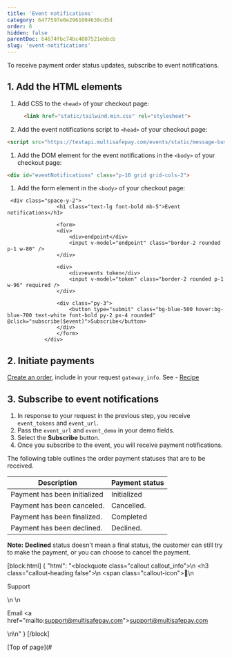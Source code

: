 ```yaml
---
title: 'Event notifications'
category: 6477597e0e2961004638cd5d
order: 6
hidden: false
parentDoc: 64674fbc74bc4007521ebbcb
slug: 'event-notifications'
---
```


To receive payment order status updates, subscribe to event notifications.

## 1. Add the HTML elements

1. Add CSS to the `<head>` of your checkout page:  
   ```html
     <link href="static/tailwind.min.css" rel="stylesheet">
   ```

2. Add the event notifications script to `<head>` of your checkout page:  

```html
<script src="https://testapi.multisafepay.com/events/static/message-bus.min.js"></script>
```

1. Add the DOM element for the event notifications in the `<body>` of your checkout page:

```html
<div id="eventNotifications" class="p-10 grid grid-cols-2">
```

1. Add the form element  in the `<body>` of your checkout page:

```Text HTML
 <div class="space-y-2">
                <h1 class="text-lg font-bold mb-5">Event notifications</h1>

                <form>
                <div>
                    <div>endpoint</div>
                    <input v-model="endpoint" class="border-2 rounded p-1 w-80" />
                </div>

                <div>
                    <div>events token</div>
                    <input v-model="token" class="border-2 rounded p-1 w-96" required />
                </div>

                <div class="py-3">
                    <button type="submit" class="bg-blue-500 hover:bg-blue-700 text-white font-bold py-2 px-4 rounded" @click="subscribe($event)">Subscribe</button>
                </div>
                </form>
            </div>
```

## 2. Initiate payments

[Create an order](/reference/createorder/), include in your request `gateway_info`. See - [Recipe](/recipes/cloud-payment-notifications)

## 3. Subscribe to event notifications

1. In response to your request in the previous step, you receive `event_tokens` and `event_url`.
2. Pass the `event_url` and `event_demo` in your demo fields.
3. Select the **Subscribe** button.
4. Once you subscribe to the event, you will receive payment notifications.

The following table outlines the order payment statuses that are to be received.

| Description                  | Payment status |
| ---------------------------- | -------------- |
| Payment has been initialized | Initialized    |
| Payment has been canceled.   | Cancelled.     |
| Payment has been finalized.  | Completed      |
| Payment has been declined.   | Declined.      |

**Note:** **Declined** status doesn't mean a final status, the customer can still try to make the payment, or you can choose to cancel the payment.

[block:html]
{
  "html": "<blockquote class=\"callout callout_info\">\n    <h3 class=\"callout-heading false\">\n        <span class=\"callout-icon\">💬</span>\n        <p>Support</p>\n    </h3>\n    <p>Email <a href=\"mailto:support@multisafepay.com\">support@multisafepay.com</a></p>\n</blockquote>\n"
}
[/block]

[Top of page](#